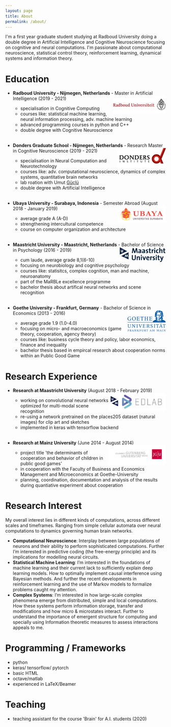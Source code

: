 ```yaml
---
layout: page
title: About
permalink: /about/
---
```


I'm a first year graduate student studying at Radboud University doing a double degree in Artificial Intelligence and Cognitive Neuroscience focusing on cognitive and neural computations. I'm passionate about computational neuroscience, statistical control theory, reinforcement learning, dynamical systems and information theory.

# Education

* **Radboud University - Nijmegen, Netherlands** - Master in Artificial Intelligence (2019 - 2021) <img align="right" src="/assets/radboud _logo.jpg" width="165"> 
  - specialisation in Cognitive Computing
  - courses like: statistical machine learning, neural information processing, adv. machine learning
  - advanced programming courses in python and C++
  - double degree with Cognitive Neuroscience
<br/><br/>

* **Donders Graduate School - Nijmegen, Netherlands** - Research Master in Cognitive Neuroscience (2019 - 2021) <img align="right" src="/assets/donders_logo.jpg" width="155">
  - specialisation in Neural Computation and Neurotechnology
  - courses like: adv. computational neuroscience, dynamics of complex systems, quantitative brain networks
  - lab roation with Umut [Güçlü](https://www.ru.nl/english/people/guclu-u/)
  - double degree with Artificial Intelligence
<br/><br/>

* **Ubaya University - Surabaya, Indonesia** - Semester Abroad (August 2018 - January 2019) <img align="right" src="/assets/ubaya.png" width="150"> 
  - average grade A (A-D) 
  - strengthening intercultural competence
  - course on computer organization and architecture
<br/><br/>

* **Maastricht University - Maastricht, Netherlands** - Bachelor of Science in Psychology (2016 - 2019) <img align="right" src="/assets/Maasi.png" width="145"> 
  - cum laude, average grade 8,1(6-10)
  - focusing on neurobiology and cognitive psychology
  - courses like: statisitcs, complex cognition, man and machine, neuroanatomy
  - part of the MaRBLe excellence programme
  - bachelor thesis about artifical neural networks and scene recognition
<br/><br/>

* **Goethe University - Frankfurt, Germany** - Bachelor of Science in Economics (2013 - 2016) <img align="right" src="/assets/Goethe.png" width="120">
  - average grade 1.9 (1.0-4.0)
  - focusing on micro- and macroeconomics (game theory, cooperation, agency theory)
  - courses like: business cycle theory and policy, labor economics, finance and inequality
  - bachelor thesis based in empircal research about cooperation norms within an Public Good Game

# Research Experience  

* **Research at Maastricht University** (August 2018 - February 2019) <img align="right" src="/assets/EDLAB-logo-UM2.jpg" width="180"> 
  - working on convolutional neural networks optimized for multi-modal scene recognition
  - re-using a network pretrained on the places205 dataset (natural images) for clip art and sketches
  - implemented in keras with tensorflow backend
<br/><br/>

* **Research at Mainz University** (June 2014 - August 2014) <img align="right" src="/assets/JGU2.jpg" width="180"> 

  - project title 'the determinants of cooperation and behavior of children in public good games'
  - in cooperation with the Faculty of Business and Economics Management and Microeconomics at Goethe-University
  - planning, coordination, documentation and analysis of the results during quantiative experiment about cooperation

# Research Interest
My overall interest lies in different kinds of computations, across different scales and timeframes. Ranging from simple cellular automata over neural computations to dynamics governing human brain networks.
  - **Computational Neuroscience**: Interplay between large populations of neurons and their ability to perform sophisticated computations. Further I’m interested in predictive coding (the free-energy principle) and its implications for modelling neural circuits.
  - **Statistical Machine Learning**: I’m interested in the foundations of machine learning and their current lack to sufficiently explain deep learning models. How to optimally implement causal interference using Bayesian methods. And further the recent developments in reinforcement learning and the use of Markov models to formalize problems caught my attention.
  - **Complex Systems**: I’m interested in how large-scale complex phenomena emerge from distributed, simple and local computations. How these systems perform information storage, transfer and modifications and how micro & microstates interact. Further to understand the importance of emergent structure for computing and specially using Information theoretic measures to assess interactions appeals to me. 
  
# Programming / Frameworks
  - python
  - keras/ tensorflow/ pytorch
  - basic HTML
  - octave/matlab
  - experienced in LaTeX/Beamer

# Teaching
  - teaching assistant for the course 'Brain' for A.I. students (2020)
